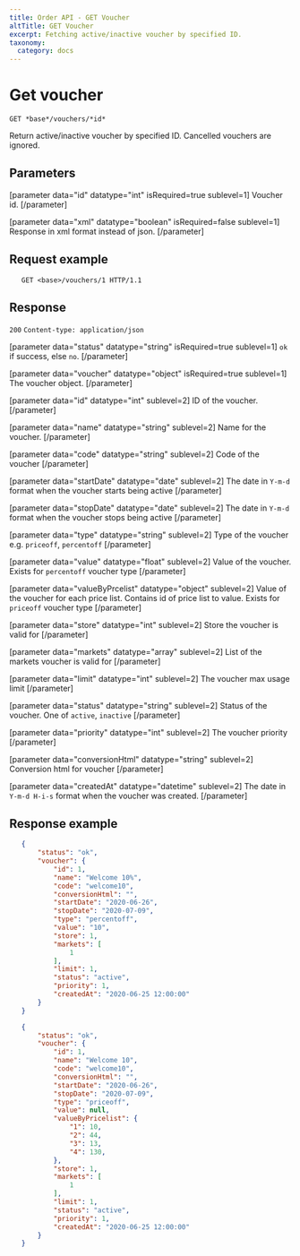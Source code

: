 ```yaml
---
title: Order API - GET Voucher
altTitle: GET Voucher
excerpt: Fetching active/inactive voucher by specified ID.
taxonomy:
  category: docs
---
```


# Get voucher

```text
GET *base*/vouchers/*id*
```

Return active/inactive voucher by specified ID. Cancelled vouchers are ignored. 

## Parameters

[parameter data="id" datatype="int" isRequired=true sublevel=1]
Voucher id.
[/parameter]

[parameter data="xml" datatype="boolean" isRequired=false sublevel=1]
Response in xml format instead of json.
[/parameter]

## Request example

```http
   GET <base>/vouchers/1 HTTP/1.1
```

<!--
```eval_rst
.. _order-api-get-voucher-response:
```
-->

## Response

`200` `Content-type: application/json`

[parameter data="status" datatype="string" isRequired=true sublevel=1]
``ok`` if success, else ``no``.
[/parameter]

[parameter data="voucher" datatype="object" isRequired=true sublevel=1]
The voucher object.
[/parameter]

[parameter data="id" datatype="int" sublevel=2]
ID of the voucher.
[/parameter]

[parameter data="name" datatype="string" sublevel=2]
Name for the voucher.
[/parameter]

[parameter data="code" datatype="string" sublevel=2]
Code of the voucher
[/parameter]

[parameter data="startDate" datatype="date" sublevel=2]
The date in ``Y-m-d`` format when the voucher starts being active
[/parameter]

[parameter data="stopDate" datatype="date" sublevel=2]
The date in ``Y-m-d`` format when the voucher stops being active
[/parameter]

[parameter data="type" datatype="string" sublevel=2]
Type of the voucher e.g. `priceoff`, `percentoff`
[/parameter]

[parameter data="value" datatype="float" sublevel=2]
Value of the voucher. Exists for `percentoff` voucher type
[/parameter]

[parameter data="valueByPrcelist" datatype="object" sublevel=2]
Value of the voucher for each price list. Contains id of price list to value. Exists for `priceoff` voucher type
[/parameter]

[parameter data="store" datatype="int" sublevel=2]
Store the voucher is valid for
[/parameter]

[parameter data="markets" datatype="array" sublevel=2]
List of the markets voucher is valid for
[/parameter]

[parameter data="limit" datatype="int" sublevel=2]
The voucher max usage limit
[/parameter]

[parameter data="status" datatype="string" sublevel=2]
Status of the voucher. One of `active`, `inactive`
[/parameter]

[parameter data="priority" datatype="int" sublevel=2]
The voucher priority
[/parameter]

[parameter data="conversionHtml" datatype="string" sublevel=2]
Conversion html for voucher
[/parameter]

[parameter data="createdAt" datatype="datetime" sublevel=2]
The date in ``Y-m-d H-i-s`` format when the voucher was created.
[/parameter]

## Response example

```json
   {
       "status": "ok",
       "voucher": {
           "id": 1,
           "name": "Welcome 10%",
           "code": "welcome10",
           "conversionHtml": "",
           "startDate": "2020-06-26",
           "stopDate": "2020-07-09",
           "type": "percentoff",
           "value": "10",
           "store": 1,
           "markets": [
               1
           ],
           "limit": 1,
           "status": "active",
           "priority": 1,
           "createdAt": "2020-06-25 12:00:00"
       }
   }
```

```json
   {
       "status": "ok",
       "voucher": {
           "id": 1,
           "name": "Welcome 10",
           "code": "welcome10",
           "conversionHtml": "",
           "startDate": "2020-06-26",
           "stopDate": "2020-07-09",
           "type": "priceoff",
           "value": null,
           "valueByPricelist": {
               "1": 10,
               "2": 44,
               "3": 13,
               "4": 130,
           },
           "store": 1,
           "markets": [
               1
           ],
           "limit": 1,
           "status": "active",
           "priority": 1,
           "createdAt": "2020-06-25 12:00:00"
       }
   }
```